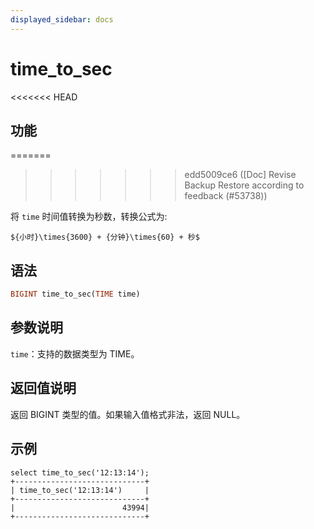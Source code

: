 ```yaml
---
displayed_sidebar: docs
---
```


# time_to_sec

<<<<<<< HEAD
## 功能
=======

>>>>>>> edd5009ce6 ([Doc] Revise Backup Restore according to feedback (#53738))

将 `time` 时间值转换为秒数，转换公式为:

`${小时}\times{3600} + {分钟}\times{60} + 秒$`

## 语法

```Haskell
BIGINT time_to_sec(TIME time)
```

## 参数说明

`time`：支持的数据类型为 TIME。

## 返回值说明

返回 BIGINT 类型的值。如果输入值格式非法，返回 NULL。

## 示例

```plain text
select time_to_sec('12:13:14');
+-----------------------------+
| time_to_sec('12:13:14')     |
+-----------------------------+
|                        43994|
+-----------------------------+
```
